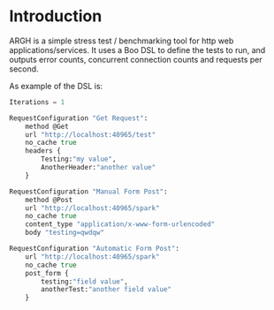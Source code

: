 # Introduction

ARGH is a simple stress test / benchmarking tool for http web applications/services. It uses a Boo DSL to define the tests to run, and outputs error counts, concurrent connection counts and requests per second.

As example of the DSL is:

```boo
﻿Iterations = 1

RequestConfiguration "Get Request":
	method @Get
	url "http://localhost:40965/test"
	no_cache true
	headers { 
		Testing:"my value",
		AnotherHeader:"another value"
	}

RequestConfiguration "Manual Form Post":
	method @Post
	url "http://localhost:40965/spark"
	no_cache true
	content_type "application/x-www-form-urlencoded"
	body "testing=qwdqw"

RequestConfiguration "Automatic Form Post":
	url "http://localhost:40965/spark"
	no_cache true
	post_form {
		testing:"field value",
		anotherTest:"another field value"
	}
```